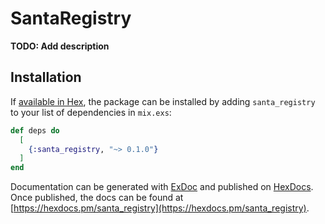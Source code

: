 # SantaRegistry

**TODO: Add description**

## Installation

If [available in Hex](https://hex.pm/docs/publish), the package can be installed
by adding `santa_registry` to your list of dependencies in `mix.exs`:

```elixir
def deps do
  [
    {:santa_registry, "~> 0.1.0"}
  ]
end
```

Documentation can be generated with [ExDoc](https://github.com/elixir-lang/ex_doc)
and published on [HexDocs](https://hexdocs.pm). Once published, the docs can
be found at [https://hexdocs.pm/santa_registry](https://hexdocs.pm/santa_registry).

